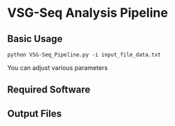 # VSG-Seq Analysis Pipeline

## Basic Usage

```
python VSG-Seq_Pipeline.py -i input_file_data.txt 
```
You can adjust various parameters

## Required Software

## Output Files
